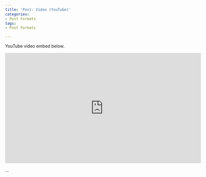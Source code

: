 ```yaml
---
title: 'Post: Video (YouTube)'
categories:
- Post Formats
tags:
- Post Formats

---
```

YouTube video embed below.

<iframe width="640" height="360" src="https://www.youtube-nocookie.com/embed/l2Of1-d5E5o?controls=0&showinfo=0" frameborder="0" allowfullscreen></iframe>

...